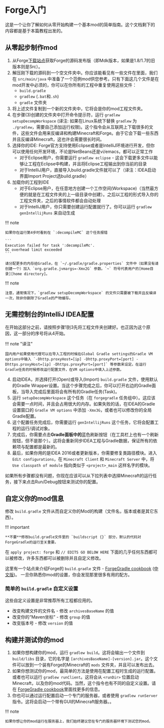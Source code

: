 Forge入门
========

这是一个让你了解如何从零开始构建一个基本mod的简单指南。这个文档剩下的内容都是基于本篇教程出发的。

从零起步制作mod
-----------

1. 从Forge[下载站点][files]获取Forge的源码发布版（即Mdk版本，如果是1.8/1.7的旧版本则是Src）。
2. 解压刚下载的源码到一个空文件夹中。你应该能看见有一些文件在里面，我们在 `src/main/java` 中准备了一个范例mod供您参考。只有下面这几个文件是在mod开发中必须的，你可以在你所有的工程中重复使用这些文件：
    - `build.gradle`
    - `gradlew` (`.bat`和`.sh`)
    - `gradle` 文件夹
3. 将上述文件复制到一个新的文件夹中，它将会是你的mod工程文件夹。
4. 在步骤(3)创建的文件夹中打开命令提示符，运行 `gradlew setupDecompWorkspace` (译注: 如果在Linux系统下替换 `gradlew` 为 `./gradlew`，需要自己添加运行权限)。这个指令会从互联网上下载很多的文件，这些文件会用来反编译和构建Minecraft和Forge。由于它会下载一些东西并且反编译Minecraft，这也许会需要很长时间。
5. 选择你的IDE: Forge官方支持使用Eclipse或者是IntelliJ环境进行开发，但你可以使用任何开发环境，不论是NetBeans还是vi/emacs，都可以正常工作
    - 对于Eclipse用户，你需要运行 `gradlew eclipse` - 这会下载更多文件以能够让工程在Eclipse中构建，并且将Eclipse工程输出到你当前的目录
    - 对于IntelliJ用户，直接导入build.gradle文件就可以了（译注：IDEA启动界面Import Project选build.gradle）
6. 加载你的工程到IDE
    - 对于Eclipse用户，在任意地方创建一个工作空间(Workspace)（当然最方便的就是在工程文件夹的上一级目录中创建）。之后以工程的形式导入你的工程文件夹，之后的事情软件都会自动处理
    - 对于IntelliJ用户，你只需要创建运行配置就行了。你可以运行 `gradlew genIntellijRuns` 来自动生成

!!! note

	如果你在运行第4步时看到在 `:decompileMC` 这个任务报错

    ```
    Execution failed for task ':decompileMc'.
    GC overhead limit exceeded
    ```

    请分配更多的内存给Gradle，在 `~/.gradle/gradle.properties` 文件中（如果没有请创建一个）加入 `org.gradle.jvmargs=-Xmx2G` 参数。`~` 符号代表用户的[Home目录][home directory]。

!!! note

    注意，通常情况下，`gradlew setupDecompWorkspace` 的文件只需要被下载并且反编译一次，除非你删除了Gradle的产物缓存。

无需控制台的IntelliJ IDEA配置
----------------------------

在开始这部分之前，请按照步骤1到3先将工程文件夹创建好。也正因为这个原因，这一部分的序号将从4开始。

!!! note "译注"

	国内用户如果使用代理可以在导入工程的时候在Global Gradle settings的Gradle VM options中输入 `-Dhttp.proxyHost=[ip] -Dhttp.proxyPort=[port] -Dhttps.proxyHost=[ip] -Dhttps.proxyPort=[port]` 等参数来设定。在运行Gradle任务的时候修改运行配置文件，在VM options中填入上述参数。

4. 启动IDEA，并选择打开(Open)或导入(Import) `build.gradle` 文件，使用默认的Gradle Wrapper设置。当这个步骤完成之后，你可以打开右边的Gradle面板，当导入完成后里面将会有所有的Gradle任务(Task)。
5. 运行 `setupDecompWorkspace` 这个任务（在 `forgegradle` 任务组中）。这应该会需要一点时间，并且会占用很大的内存。如果失败的话，在IDEA的Gradle设置窗口的 `Gradle VM options` 中添加 `-Xmx3G`，或者也可以修改你的全局Gradle配置。
6. 这个配置任务完成后，你需要运行 `genIntellijRuns` 这个任务，它将会配置工程的运行/调试对象。
7. 完成后，你需要点击**Gradle面板中的**蓝色刷新按钮（在工具栏上也有一个刷新按钮，但不是那个）。这将会重新同步IDEA工程与Gradle数据，保证所有的依赖项与配置都是最新的。
8. 最后，如果你用的是IDEA 2016或者更新版本，你需要修复类路径模块。进入 `Edit configurations`，在 `Minecraft Client` 和 `Minecraft Server` 中，将 `Use classpath of module` 指向类似于 `<project>_main` 这样名字的模块。

如果所有步骤都没有问题，你现在应该可以从下拉列表中选择Minecraft的运行任务，接下来点击Run/Debug按钮来测试你的配置。

自定义你的mod信息
---------------

修改 `build.gradle` 文件从而自定义你的Mod的构建（文件名，版本或者是其它东西）。

!!! important

    **不要**修改build.gradle文件里的 `buildscript {}` 部分，默认的代码对ForgeGradle的运行至关重要。

在 `apply project: forge` 和 `// EDITS GO BELOW HERE` 下面的几乎任何东西都可以被修改，许多东西都可以被删除并且自定义修改。

这里有一个站点来介绍Forge的 `build.gradle` 文件 - [ForgeGradle cookbook][] ([中文版](http://forgegradle-cn.readthedocs.org/zh/latest/))。 一旦你熟悉你mod的设置，你会发现那里很多有用的配方。

[forgegradle cookbook]: https://forgegradle.readthedocs.org/en/latest/cookbook/ "The ForgeGradle cookbook"

### 简单的 `build.gradle` 自定义设置

这些自定义设置是非常推荐所有工程都应用的。

- 改变构建文件的文件名 - 修改 `archivesBaseName` 的值
- 改变你的“Maven坐标” - 修改 `group` 的值
- 改变版本号 - 修改 `version` 的值

构建并测试你的mod
---------------

1. 如果你想构建你的mod，运行 `gradlew build`。这将会输出一个文件到 `build/libs` 目录，它的名字是 `[archivesBaseName]-[version].jar`。这个文件可以放到一个装有Forge的Minecraft的 `mods` 文件夹，并且可以发布出去。
2. 如果你想测试你的mod，最简单的方法是使用在配置工程时生成的运行配置。或者也可以运行 `gradlew runClient`。这将会从 `<runDir>` 位置启动Minecraft，以及你的mod代码。当然，这个指令也有不同的自定义设置。请在 [ForgeGradle cookbook][]里面找更多的信息。
3. 你也可以通过运行配置启动一个专门的服务器，或者使用 `gradlew runServer` 指令。这将会启动一个带有GUI的Minecraft服务器。。


!!! note

	如果你想让你的mod运行在服务器上，我们始终建议您在专门的服务器环境下测试您的mod。
	
[files]: http://files.minecraftforge.net "Forge文件发布站"
[home directory]: https://en.wikipedia.org/wiki/Home_directory#Default_home_directory_per_operating_system "不同系统中默认的用户Home目录位置"
